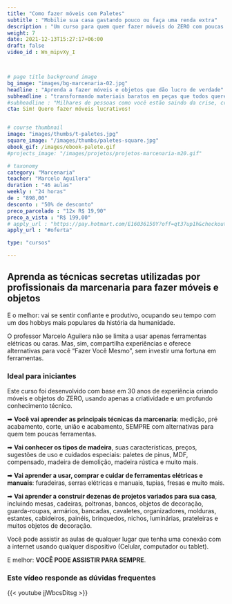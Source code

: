 ```yaml
---
title: "Como fazer móveis com Paletes"
subtitle : "Mobilie sua casa gastando pouco ou faça uma renda extra"
description : "Um curso para quem quer fazer móveis do ZERO com poucas ferramentas"
weight: 7
date: 2021-12-13T15:27:17+06:00
draft: false
video_id : Wn_mipvXy_I



# page title background image
bg_image: "images/bg-marcenaria-02.jpg"
headline : "Aprenda a fazer móveis e objetos que dão lucro de verdade"
subheadline : "transformando materiais baratos em peças que todos querem ter em casa"
#subheadline : "Milhares de pessoas como você estão saindo da crise, criando marcenarias lucrativas em espaços pequenos"
cta: Sim! Quero fazer móveis lucrativos!


# course thumbnail
image: "images/thumbs/t-paletes.jpg"
square_image: "/images/thumbs/paletes-square.jpg"
ebook_gif: /images/ebook-palete.gif
#projects_image: "/images/projetos/projetos-marcenaria-m20.gif"

# taxonomy
category: "Marcenaria"
teacher: "Marcelo Aguilera"
duration : "46 aulas"
weekly : "24 horas"
de : "898,00"
desconto : "50% de desconto"
preco_parcelado : "12x R$ 19,90"
preco_a_vista : "R$ 199,00"
# apply_url : "https://pay.hotmart.com/E16036150Y?off=qt37up1h&checkoutMode=10"
apply_url : "#oferta"

type: "cursos"

---
```


## Aprenda as técnicas secretas utilizadas por profissionais da marcenaria para fazer móveis e objetos

E o melhor: vai se sentir confiante e produtivo, ocupando seu tempo com um dos hobbys mais populares da história da humanidade.

O professor Marcelo Aguilera não se limita a usar apenas ferramentas elétricas ou caras. Mas, sim, compartilha experiências e oferece alternativas para você “Fazer Você Mesmo”, sem investir uma fortuna em ferramentas.

### Ideal para iniciantes

Este curso foi desenvolvido com base em 30 anos de experiência criando móveis e objetos do ZERO, usando apenas a criatividade e um profundo conhecimento técnico.

➡ **Você vai aprender as principais técnicas da marcenaria**: medição, pré acabamento, corte, união e acabamento, SEMPRE com alternativas para quem tem poucas ferramentas.

➡ **Vai conhecer os tipos de madeira**, suas características, preços, sugestões de uso e cuidados especiais: paletes de pinus, MDF, compensado, madeira de demolição, madeira rústica e muito mais.

➡ **Vai aprender a usar, comprar e cuidar de ferramentas elétricas e manuais**: furadeiras, serras elétricas e manuais, tupias, fresas e muito mais.

➡ **Vai aprender a construir dezenas de projetos variados para sua casa**, incluindo mesas, cadeiras, poltronas, bancos, objetos de decoração, guarda-roupas, armários, bancadas, cavaletes, organizadores, molduras, estantes, cabideiros, painéis, brinquedos, nichos, luminárias, prateleiras e muitos objetos de decoração.

Você pode assistir as aulas de qualquer lugar que tenha uma conexão com a internet usando qualquer dispositivo (Celular, computador ou tablet).

E melhor: **VOCÊ PODE ASSISTIR PARA SEMPRE**.

### Este vídeo responde as dúvidas frequentes
{{< youtube jjWbcsDitsg >}}

